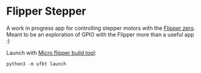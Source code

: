 # Flipper Stepper

A work in progress app for controlling stepper motors with the [Flipper zero](https://flipperzero.one/). Meant to be an exploration of GPIO with the Flipper more than a useful app :)

Launch with [Micro flipper build tool](https://github.com/flipperdevices/flipperzero-ufbt):

```
python3 -m ufbt launch
```
